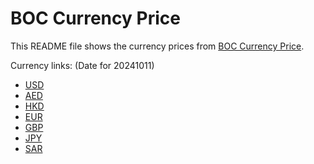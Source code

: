 # BOC Currency Price

This README file shows the currency prices from [BOC Currency Price](https://www.boc.cn/sourcedb/whpj/).

Currency links: (Date for 20241011)

- [USD](https://bocurrencyprice.techina.science/BOC_CURRENCY_PRICE/USD/20241011.json)
- [AED](https://bocurrencyprice.techina.science/BOC_CURRENCY_PRICE/AED/20241011.json)
- [HKD](https://bocurrencyprice.techina.science/BOC_CURRENCY_PRICE/HKD/20241011.json)
- [EUR](https://bocurrencyprice.techina.science/BOC_CURRENCY_PRICE/EUR/20241011.json)
- [GBP](https://bocurrencyprice.techina.science/BOC_CURRENCY_PRICE/GBP/20241011.json)
- [JPY](https://bocurrencyprice.techina.science/BOC_CURRENCY_PRICE/JPY/20241011.json)
- [SAR](https://bocurrencyprice.techina.science/BOC_CURRENCY_PRICE/SAR/20241011.json)
